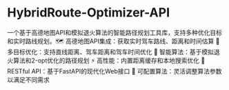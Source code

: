 # HybridRoute-Optimizer-API
一个基于高德地图API和模拟退火算法的智能路径规划工具库，支持多种优化目标和实时路线规划。🗺️ 高德地图API集成：获取实时驾车路线、距离和时间估算  📍 多目标优化：支持直线距离、驾车距离和驾车时间优化  🧠 智能算法：基于模拟退火算法和2-opt优化的路径规划  ⚡ 高性能：内置距离缓存和本地搜索优化  🚀 RESTful API：基于FastAPI的现代化Web接口  🔧 可配置算法：灵活调整算法参数以满足不同需求
